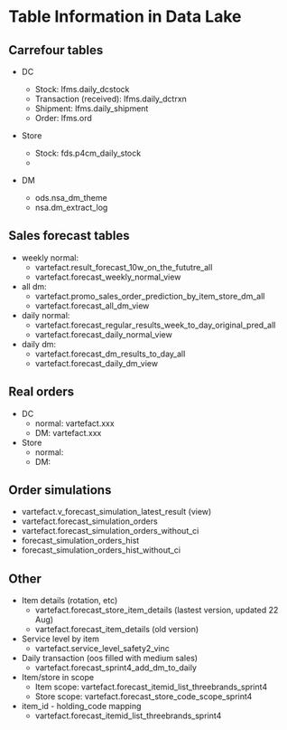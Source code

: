 # Table Information in Data Lake

## Carrefour tables

* DC
    * Stock: lfms.daily_dcstock
    * Transaction (received): lfms.daily_dctrxn
    * Shipment: lfms.daily_shipment
    * Order: lfms.ord
* Store
    * Stock: fds.p4cm_daily_stock
    * 

* DM 
    * ods.nsa_dm_theme
    * nsa.dm_extract_log

## Sales forecast tables

* weekly normal:
    * vartefact.result_forecast_10w_on_the_fututre_all
    * vartefact.forecast_weekly_normal_view
* all dm:
    * vartefact.promo_sales_order_prediction_by_item_store_dm_all
    * vartefact.forecast_all_dm_view
* daily normal:
    * vartefact.forecast_regular_results_week_to_day_original_pred_all
    * vartefact.forecast_daily_normal_view
* daily dm:
    * vartefact.forecast_dm_results_to_day_all
    * vartefact.forecast_daily_dm_view


## Real orders

* DC
    * normal: vartefact.xxx
    * DM: vartefact.xxx
* Store
    * normal: 
    * DM: 


## Order simulations

* vartefact.v_forecast_simulation_latest_result (view)
* vartefact.forecast_simulation_orders
* vartefact.forecast_simulation_orders_without_ci
* forecast_simulation_orders_hist
* forecast_simulation_orders_hist_without_ci


## Other

* Item details (rotation, etc)
    * vartefact.forecast_store_item_details (lastest version, updated 22 Aug)
    * vartefact.forecast_item_details (old version)
* Service level by item
    * vartefact.service_level_safety2_vinc
* Daily transaction (oos filled with medium sales)
    * vartefact.forecast_sprint4_add_dm_to_daily
* Item/store in scope
    * Item scope: vartefact.forecast_itemid_list_threebrands_sprint4
    * Store scope: vartefact.forecast_store_code_scope_sprint4
* item_id - holding_code mapping
    * vartefact.forecast_itemid_list_threebrands_sprint4